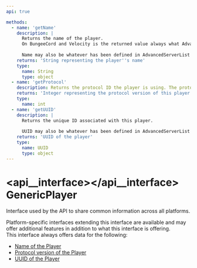 ```yaml
---
api: true

methods:
  - name: 'getName'
    description: |
      Returns the name of the player.  
      On BungeeCord and Velocity is the returned value always what AdvancedServerList has cached, while on paper the value may differ, should the plugin be able to obtain a OfflinePlayer instance from the Server.
      
      Name may also be whatever has been defined in AdvancedServerList's `unknownPlayer -> name` config.yml Option.
    returns: 'String representing the player''s name'
    type:
      name: String
      type: object
  - name: 'getProtocol'
    description: Returns the protocol ID the player is using. The protocol ID is a unique positive integer that is used in Minecraft to determine the Version used by the Client and Server.
    returns: 'Integer representing the protocol version of this player.'
    type:
      name: int
  - name: 'getUUID'
    description: |
      Returns the unique ID associated with this player.
      
      UUID may also be whatever has been defined in AdvancedServerList's `unknownPlayer -> uuid` config.yml Option.
    returns: 'UUID of the player'
    type:
      name: UUID
      type: object
---
```


# <api__interface></api__interface> GenericPlayer

Interface used by the API to share common information across all platforms.

Platform-specific interfaces extending this interface are available and may offer additional features in addition to what this interface is offering.  
This interface always offers data for the following:

- [Name of the Player](#getname)
- [Protocol version of the Player](#getprotocol)
- [UUID of the Player](#getuuid)